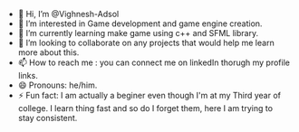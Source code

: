 - 👋 Hi, I’m @Vighnesh-Adsol
- 👀 I’m interested in Game development and game engine creation.
- 🌱 I’m currently learning make game using c++ and SFML library.
- 💞️ I’m looking to collaborate on any projects that would help me learn more about this.
- 📫 How to reach me : you can connect me on linkedIn thorugh my profile links.
- 😄 Pronouns: he/him.
- ⚡ Fun fact: I am actually a beginer even though I'm at my Third year of college. I learn thing fast and so do I forget them, here I am trying to stay consistent.

<!---
Vighnesh-Adsol/Vighnesh-Adsol is a ✨ special ✨ repository because its `README.md` (this file) appears on your GitHub profile.
You can click the Preview link to take a look at your changes.
--->
